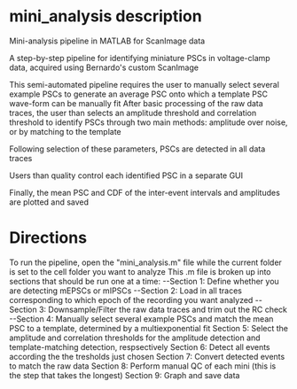 # mini_analysis description
Mini-analysis pipeline in MATLAB for ScanImage data

A step-by-step pipeline for identifying miniature PSCs in voltage-clamp data, acquired using Bernardo's custom ScanImage

This semi-automated pipeline requires the user to manually select several example PSCs to generate an average PSC onto which a template PSC wave-form can be manually fit
After basic processing of the raw data traces, the user than selects an amplitude threshold and correlation threshold to identify PSCs through two main methods: amplitude over noise, or by matching to the template

Following selection of these parameters, PSCs are detected in all data traces

Users than quality control each identified PSC in a separate GUI

Finally, the mean PSC and CDF of the inter-event intervals and amplitudes are plotted and saved

# Directions
To run the pipeline, open the "mini_analysis.m" file while the current folder is set to the cell folder you want to analyze
  This .m file is broken up into sections that should be run one at a time:
  --Section 1: Define whether you are detecting mEPSCs or mIPSCs 
  --Section 2: Load in all traces corresponding to which epoch of the recording you want analyzed
  --Section 3: Downsample/Filter the raw data traces and trim out the RC check
  --Section 4: Manually select several example PSCs and match the mean PSC to a template, determined by a multiexponential fit
  Section 5: Select the amplitude and correlation thresholds for the amplitude detection and template-matching detection, respsectively
  Section 6: Detect all events according the the tresholds just chosen
  Section 7: Convert detected events to match the raw data
  Section 8: Perform manual QC of each mini (this is the step that takes the longest)
  Section 9: Graph and save data
